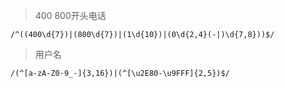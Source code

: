 > 400 800开头电话

```
/^((400\d{7})|(800\d{7})|(1\d{10})|(0\d{2,4}(-|)\d{7,8}))$/
```

> 用户名

```
/(^[a-zA-Z0-9_-]{3,16})|(^[\u2E80-\u9FFF]{2,5})$/
```
